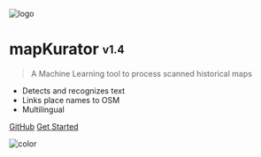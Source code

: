 <!-- _coverpage.md -->

![logo](_media/mapkurator.png ':size=10%')

# mapKurator <sub><sup>v1.4</sup></sub>

> A Machine Learning tool to process scanned historical maps

- Detects and recognizes text
- Links place names to OSM
- Multilingual

[GitHub](https://github.com/knowledge-computing/mapkurator-system)
[Get Started](docs/introduction.md)


<!-- background image -->

<!-- ![](_media/bg.png) -->

<!-- background color -->

![color](#f0ffec)
